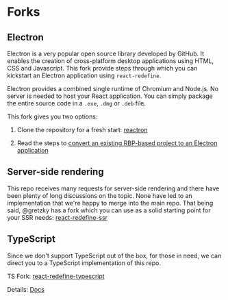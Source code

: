 # Forks

## Electron

Electron is a very popular open source library developed by GitHub. It enables the creation of cross-platform desktop applications using HTML, CSS and Javascript. This fork provide steps through which you can kickstart an Electron application using `react-redefine`.

Electron provides a combined single runtime of Chromium and Node.js. No server is needed to host your React application. You can simply package the entire source code in a `.exe`, `.dmg` or `.deb` file.

This fork gives you two options:

1. Clone the repository for a fresh start: [reactron](https://github.com/mjangir/reactron)

2. Read the steps to [convert an existing RBP-based project to an Electron application](https://github.com/mjangir/reactron/wiki/Convert-Existing-To-Electron)

## Server-side rendering

This repo receives many requests for server-side rendering and there have been plenty of long discussions on the topic. None have led to an implementation that we're happy to merge into the main repo. That being said, @gretzky has a fork which you can use as a solid starting point for your SSR needs: [react-redefine-ssr](https://github.com/gretzky/react-redefine-ssr)

## TypeScript

Since we don't support TypeScript out of the box, for those in need, we can direct you to a TypeScript implementation of this repo.

TS Fork: [react-redefine-typescript](https://github.com/Can-Sahin/react-redefine-typescript) 

Details:  [Docs](https://github.com/Can-Sahin/react-redefine-typescript/blob/master/docs/general/typescript.md)
